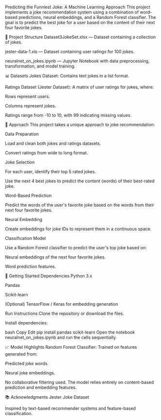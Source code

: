 Predicting the Funniest Joke: A Machine Learning Approach
This project implements a joke recommendation system using a combination of word-based predictions, neural embeddings, and a Random Forest classifier. The goal is to predict the best joke for a user based on the content of their next four favorite jokes.

📂 Project Structure
Dataset3JokeSet.xlsx — Dataset containing a collection of jokes.

jester-data-1.xls — Dataset containing user ratings for 100 jokes.

neuralnet_on_jokes.ipynb — Jupyter Notebook with data preprocessing, transformation, and model training.

📊 Datasets
Jokes Dataset:
Contains text jokes in a list format.

Ratings Dataset (Jester Dataset):
A matrix of user ratings for jokes, where:

Rows represent users.

Columns represent jokes.

Ratings range from -10 to 10, with 99 indicating missing values.

📝 Approach
This project takes a unique approach to joke recommendation:

Data Preparation

Load and clean both jokes and ratings datasets.

Convert ratings from wide to long format.

Joke Selection

For each user, identify their top 5 rated jokes.

Use the next 4 best jokes to predict the content (words) of their best-rated joke.

Word-Based Prediction

Predict the words of the user's favorite joke based on the words from their next four favorite jokes.

Neural Embedding

Create embeddings for joke IDs to represent them in a continuous space.

Classification Model

Use a Random Forest classifier to predict the user's top joke based on:

Neural embeddings of the next four favorite jokes.

Word prediction features.

🚀 Getting Started
Dependencies
Python 3.x

Pandas

Scikit-learn

(Optional) TensorFlow / Keras for embedding generation

Run Instructions
Clone the repository or download the files.

Install dependencies:

bash
Copy
Edit
pip install pandas scikit-learn
Open the notebook neuralnet_on_jokes.ipynb and run the cells sequentially.

📈 Model Highlights
Random Forest Classifier:
Trained on features generated from:

Predicted joke words.

Neural joke embeddings.

No collaborative filtering used.
The model relies entirely on content-based prediction and embedding features.

📚 Acknowledgments
Jester Joke Dataset

Inspired by text-based recommender systems and feature-based classification.


